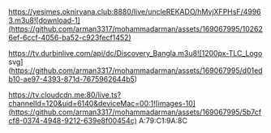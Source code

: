 
https://yesimes.oknirvana.club:8880/live/uncleREKADO/hMvjXFPHsF/49963.m3u8![download-1](https://github.com/arman3317/mohammadarman/assets/169067995/102626ef-6ccf-4056-ba52-c923fecf1452)

https://tv.durbinlive.com/api/dc/Discovery_Bangla.m3u8![1200px-TLC_Logo svg](https://github.com/arman3317/mohammadarman/assets/169067995/d01edb10-ae97-4393-871d-7675962644b5)

https://tv.cloudcdn.me:80/live.ts?channelId=120&uid=6140&deviceMac=00:1![images-10](https://github.com/arman3317/mohammadarman/assets/169067995/5b7cfcf8-0374-4948-9212-639e8f00454c)
A:79:C1:9A:8C
